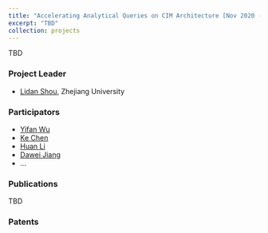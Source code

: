```yaml
---
title: "Accelerating Analytical Queries on CIM Architecture [Nov 2020 - Present]"
excerpt: "TBD"
collection: projects
---
```


TBD

### Project Leader
- [Lidan Shou](https://scholar.google.com/citations?user=0OlITuIAAAAJ), Zhejiang University

### Participators
- [Yifan Wu](https://scholar.google.com/citations?user=l2GmQnQAAAAJ)
- [Ke Chen](https://scholar.google.com/citations?user=cqfBLecAAAAJ)
- [Huan Li](https://longaspire.github.io/)
- [Dawei Jiang](https://scholar.google.com/citations?user=Y2MvjeMAAAAJ)
- ...

### Publications
TBD

### Patents
